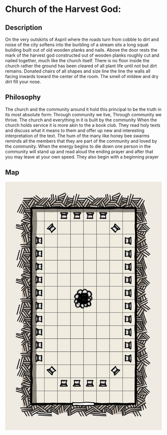 # Church of the Harvest God:

## Description 
On the very outskirts of Aspril where the roads turn from cobble to dirt and noise of the city softens into the burbling of a stream sits a long squat building built out of old wooden planks and nails. Above the door rests the mark of the harvest god constructed out of wooden planks roughly cut and nailed together, much like the church itself. There is no floor inside the church rather the ground has been cleared of all plant life until not but dirt remains. Donated chairs of all shapes and size line the line the walls all facing inwards toward the center of the room. The smell of mildew and dry dirt fill your nose.

## Philosophy 
The church and the community around it hold this principal to be the truth in its most absolute form: Through community we live, Through community we thrive. 
The church and everything in it is built by the community
When the church holds service it is more akin to the a book club. They read holy texts and discuss what it means to them and offer up new and interesting interpretation of the text. The hum of the many like honey bee swarms reminds all the members that they are part of the community and loved by the community. When the energy begins to die down one person in the community will stand up and read aloud the ending prayer and after that you may leave at your own speed. They also begin with a beginning prayer

## Map
![Interior Map](/images/Maps/Aspril_HarvestGod.png)